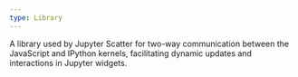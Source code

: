 ```yaml
---
type: Library
---
```


A library used by Jupyter Scatter for two-way communication between the JavaScript and IPython kernels, facilitating dynamic updates and interactions in Jupyter widgets.
